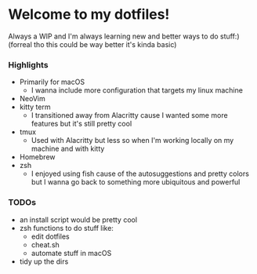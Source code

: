 # Welcome to my dotfiles!

Always a WIP and I'm always learning new and better ways to do stuff:)
(forreal tho this could be way better it's kinda basic)

### Highlights
- Primarily for macOS
	- I wanna include more configuration that targets my linux machine
- NeoVim
- kitty term
	- I transitioned away from Alacritty cause I wanted some more features but it's still pretty cool
- tmux
	- Used with Alacritty but less so when I'm working locally on my machine and with kitty
- Homebrew
- zsh
	- I enjoyed using fish cause of the autosuggestions and pretty colors but I wanna go back to something more ubiquitous and powerful

### TODOs
- an install script would be pretty cool 
- zsh functions to do stuff like:
	- edit dotfiles
	- cheat.sh
	- automate stuff in macOS
- tidy up the dirs
